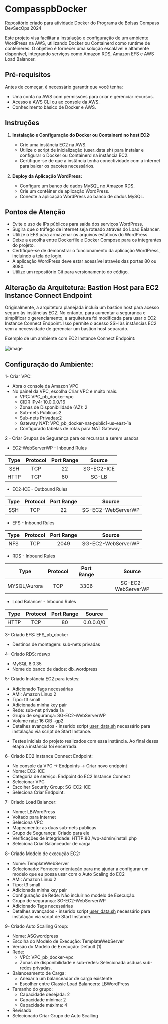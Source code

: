
# CompasspbDocker
Repositório criado para atividade Docker do Programa de Bolsas Compass DevSecOps 2024

Este projeto visa facilitar a instalação e configuração de um ambiente WordPress na AWS, utilizando Docker ou Containerd como runtime de contêineres. O objetivo é fornecer uma solução escalável e altamente disponível, integrando serviços como Amazon RDS, Amazon EFS e AWS Load Balancer.

## Pré-requisitos

Antes de começar, é necessário garantir que você tenha:

- Uma conta na AWS com permissões para criar e gerenciar recursos.
- Acesso à AWS CLI ou ao console da AWS.
- Conhecimento básico de Docker e AWS.

## Instruções

1. **Instalação e Configuração do Docker ou Containerd no host EC2:**
   - Crie uma instância EC2 na AWS.
   - Utilize o script de inicialização (user_data.sh) para instalar e configurar o Docker ou Containerd na instância EC2.
   - Certifique-se de que a instância tenha conectividade com a internet para baixar os pacotes necessários.

2. **Deploy da Aplicação WordPress:**
   - Configure um banco de dados MySQL no Amazon RDS.
   - Crie um contêiner de aplicação WordPress.
   - Conecte a aplicação WordPress ao banco de dados MySQL.



## Pontos de Atenção

- Evite o uso de IPs públicos para saída dos serviços WordPress.
- Sugira que o tráfego de internet seja roteado através do Load Balancer.
- Utilize o EFS para armazenar os arquivos estáticos do WordPress.
- Deixe a escolha entre Dockerfile e Docker Compose para os integrantes do projeto.
- Certifique-se de demonstrar o funcionamento da aplicação WordPress, incluindo a tela de login.
- A aplicação WordPress deve estar acessível através das portas 80 ou 8080.
- Utilize um repositório Git para versionamento do código.



## Alteração da Arquitetura: Bastion Host para EC2 Instance Connect Endpoint

Originalmente, a arquitetura planejada incluía um bastion host para acesso seguro às instâncias EC2. No entanto, para aumentar a segurança e simplificar o gerenciamento, a arquitetura foi modificada para usar o EC2 Instance Connect Endpoint. Isso permite o acesso SSH às instâncias EC2 sem a necessidade de gerenciar um bastion host separado.

Exemplo de um ambiente com EC2 Instance Connect Endpoint:


![image](https://github.com/Tri3010/CompasspbDocker/assets/94199408/7aa6cfbd-3428-4a7a-9249-6c3612948c5e)


## Configuração do Ambiente:
1- Criar VPC:
- Abra o console da Amazon VPC 
- No painel da VPC, escolha Criar VPC e muito mais.
    - VPC: VPC_pb_docker-vpc
    - CIDR IPv4: 10.0.0.0/16
    - Zonas de Disponibilidade (AZ): 2
    - Sub-nets Publicas:2
    - Sub-nets Privadas:2 
    - Gateway NAT: VPC_pb_docker-nat-public1-us-east-1a
    - Configurado tabelas de rotas para NAT Gateway

2 - Criar Grupos de Segurança para os recursos a serem usados

  - EC2-WebServerWP - Inbound Rules
   
| Type  |	Protocol |	Port Range	|    Source   |
| :---: |   :---:    |    :---:     |   :---:     |
|  SSH  |   TCP      |	   22       |	SG-EC2-ICE |
| HTTP  |	TCP	   |    80	      |   SG-LB     |


  - EC2-ICE - Outbound Rules
   
| Type  |	Protocol |	Port Range	|      Source         |
| :---: |   :---:    |    :---:     |     :---:           |
|  SSH  |   TCP      |	   22       |	SG-EC2-WebServerWP |


  - EFS - Inbound Rules
   
| Type  |	Protocol |	Port Range	|      Source         |
| :---: |   :---:    |    :---:     |     :---:           |
|  NFS  |   TCP      |	   2049     |	SG-EC2-WebServerWP |


  - RDS - Inbound Rules
   
|     Type       |	Protocol |	Port Range	|      Source         |
|     :---:      |   :---:    |    :---:     |     :---:           |
|  MYSQL/Aurora  |    TCP     |	   3306     |	SG-EC2-WebServerWP |


 - Load Balancer - Inbound Rules
   
|     Type       |	Protocol |	Port Range	|      Source         |
|     :---:      |   :---:    |    :---:     |     :---:           |
|      HTTP      |    TCP     |	    80      |	  0.0.0.0/0        |



3- Criado EFS: EFS_pb_docker
   - Destinos de montagem: sub-nets privadas

4- Criado RDS: rdswp
   - MySQL 8.0.35
   - Nome do banco de dados: db_wordpress

5- Criado Instância EC2 para testes:
   - Adicionado Tags necessárias
   - AMI: Amazon Linux 2
   - Tipo: t3 small
   - Adicionada minha key pair
   - Rede: sub-net privada 1a
   - Grupo de segurança: SG-EC2-WebServerWP
   - Volume raiz: 16 GiB -gp2
   - Detalhes avançados - inserido script [user_data.sh](https://github.com/Tri3010/CompasspbDocker/blob/main/user_data.sh) necessário para instalação via script de Start Instance.
* Testes iniciais do projeto realizados com essa instância. Ao final dessa etapa a instância foi encerrada.
  
6- Criado EC2 Instance Connect Endpoint:
   - No console da VPC -> Endpoints -> Criar novo endpoint
   - Nome: EC2-ICE
   - Categoria de serviço: Endpoint do EC2 Instance Connect
   - Selecionar VPC
   - Escolher Security Group: SG-EC2-ICE
   - Seleciona Criar Endpoint.

7- Criado Load Balancer:
   - Nome: LBWordPress
   - Voltado para Internet
   - Seleciona VPC
   - Mapeamento: as duas sub-nets publicas
   - Grupo de Segurança: Criado para ele
   - Verificações de integridade: HTTP:80 /wp-admin/install.php
   - Seleciona Criar Balanceador de carga
   
   
8- Criado Modelo de execução EC2:
   - Nome: TemplateWebServer
   - Selecionado: Fornecer orientação para me ajudar a configurar um modelo que eu possa usar com o Auto Scaling do EC2
   - AMI: Amazon Linux 2
   - Tipo: t3 small
   - Adicionada minha key pair
   - Configuração de Rede: Não incluir no modelo de Execução.
   - Grupo de segurança: SG-EC2-WebServerWP
   - Adicionado Tags necessárias
   - Detalhes avançados - inserido script [user_data.sh](https://github.com/Tri3010/CompasspbDocker/blob/main/user_data.sh) necessário para instalação via script de Start Instance.

9- Criado Auto Scalling Group:
   - Nome: ASGwordpress
   - Escolha do Modelo de Execução: TemplateWebServer
   - Versão do Modelo de Execução: Default (1)
   - Rede:
     - VPC: VPC_pb_docker-vpc
     - Zonas de disponibilidade e sub-redes: Selecionada asduas sub-redes privadas.
   - Balanceamento de Carga:
     - Anexar a um balanceador de carga existente
     - Escolher entre Classic Load Balancers: LBWordPress
   - Tamanho do grupo:
     - Capacidade desejada: 2
     - Capacidade mínima: 2
     - Capacidade máxima: 4
   - Revisado
   - Selecionado Criar Grupo de Auto Scalling








